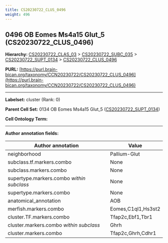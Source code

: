 ```yaml
---
title: CS20230722_CLUS_0496
weight: 496
---
```

## 0496 OB Eomes Ms4a15 Glut_5 (CS20230722_CLUS_0496)
<b>Hierarchy: </b>
[CS20230722_CLAS_03](../CS20230722_CLAS_03) >
[CS20230722_SUBC_035](../CS20230722_SUBC_035) >
[CS20230722_SUPT_0134](../CS20230722_SUPT_0134) >
[CS20230722_CLUS_0496](../CS20230722_CLUS_0496)

**PURL:** [https://purl.brain-bican.org/taxonomy/CCN20230722/CS20230722_CLUS_0496](https://purl.brain-bican.org/taxonomy/CCN20230722/CS20230722_CLUS_0496)

---


**Labelset:** cluster (Rank: 0)

**Parent Cell Set:** 0134 OB Eomes Ms4a15 Glut_5 ([CS20230722_SUPT_0134](../CS20230722_SUPT_0134))



**Cell Ontology Term:** 

[MARKER GENES.]: #


---

[TRANSFERRED ANNOTATIONS.]: #


[AUTHOR ANNOTATION FIELDS.]: #


**Author annotation fields:**

| Author annotation | Value |
|-------------------|-------|
|neighborhood|Pallium-Glut|
|subclass.tf.markers.combo|None|
|subclass.markers.combo|None|
|supertype.markers.combo _within subclass_|None|
|supertype.markers.combo|None|
|anatomical_annotation|AOB|
|merfish.markers.combo|Eomes,C1ql1,Hs3st2|
|cluster.TF.markers.combo|Tfap2c,Ebf1,Tbr1|
|cluster.markers.combo _within subclass_|Ghrh|
|cluster.markers.combo|Tfap2c,Ghrh,Cdhr1|
